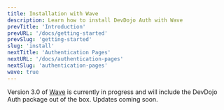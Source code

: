 ```yaml
---
title: Installation with Wave
description: Learn how to install DevDojo Auth with Wave
prevTitle: 'Introduction'
prevURL: '/docs/getting-started'
prevSlug: 'getting-started'
slug: 'install'
nextTitle: 'Authentication Pages'
nextURL: '/docs/authentication-pages'
nextSlug: 'authentication-pages'
wave: true
---
```


Version 3.0 of [Wave](https://devdojo.com/wave) is currently in progress and will include the DevDojo Auth package out of the box. Updates coming soon.